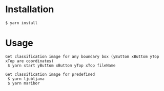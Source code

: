 # Installation

```
$ yarn install
```

# Usage

```
Get classification image for any boundary box (yButtom xButtom yTop xTop are coordinates)
 $ yarn start yButtom xButtom yTop xTop fileName

Get classification image for predefined
 $ yarn ljubljana
 $ yarn maribor
```
